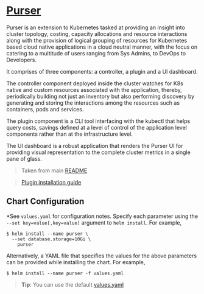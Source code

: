 # [Purser](https://github.com/vmware/purser)

Purser is an extension to Kubernetes tasked at providing an insight into cluster topology, costing, capacity allocations and resource interactions along with the provision of logical grouping of resources for Kubernetes based cloud native applications in a cloud neutral manner, with the focus on catering to a multitude of users ranging from Sys Admins, to DevOps to Developers.

It comprises of three components: a controller, a plugin and a UI dashboard.

The controller component deployed inside the cluster watches for K8s native and custom resources associated with the application, thereby, periodically building not just an inventory but also performing discovery by generating and storing the interactions among the resources such as containers, pods and services.

The plugin component is a CLI tool interfacing with the kubectl that helps query costs, savings defined at a level of control of the application level components rather than at the infrastructure level.

The UI dashboard is a robust application that renders the Purser UI for providing visual representation to the complete cluster metrics in a single pane of glass.

> Taken from main [README](https://github.com/vmware/purser/blob/master/README.md)

> [Plugin installation guide](https://github.com/vmware/purser/blob/master/README.md#purser-plugin-setup)

## Chart Configuration

*See `values.yaml` for configuration notes. Specify each parameter using the `--set key=value[,key=value]` argument to `helm install`. For example,

```console
$ helm install --name purser \
  --set database.storage=10Gi \
    purser
```

Alternatively, a YAML file that specifies the values for the above parameters can be provided while installing the chart. For example,

```console
$ helm install --name purser -f values.yaml
```

> **Tip**: You can use the default [values.yaml](values.yaml)